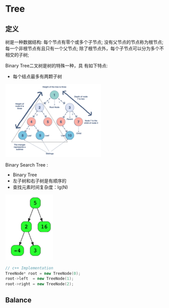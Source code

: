 # Tree

## 定义
树是一种数据结构:
每个节点有零个或多个子节点; 没有父节点的节点称为根节点;
每一个非根节点有且只有一个父节点; 
除了根节点外，每个子节点可以分为多个不相交的子树;

Binary Tree二叉树是树的特殊一种，具 有如下特点:
- 每个结点最多有两颗子树

<img src="../assets/binarytree.png" width="300" />

Binary Search Tree :
- Binary Tree
- 左子树和右子树是有顺序的 
- 查找元素时间复杂度：lg(N)

<img src="../assets/bst.png" width="150" />

```c++
// c++ Implementation
TreeNode* root = new TreeNode(0); 
root->left  = new TreeNode(1); 
root->right = new TreeNode(2);
```

## Balance